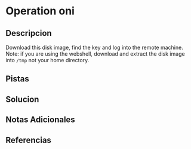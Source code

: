 # Operation oni

## Descripcion
Download this disk image, find the key and log into the remote machine. Note: if you are using the webshell, download and extract the disk image into `/tmp` not your home directory.

## Pistas


## Solucion 

## Notas Adicionales

## Referencias